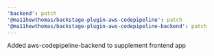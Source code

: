 ```yaml
---
'backend': patch
'@ma11hewthomas/backstage-plugin-aws-codepipeline': patch
'@ma11hewthomas/backstage-plugin-aws-codepipeline-backend': patch
---
```


Added aws-codepipeline-backend to supplement frontend app
